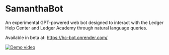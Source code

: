 # SamanthaBot

An experimental GPT-powered web bot designed to interact with the Ledger Help Center and Ledger Academy through natural language queries.

Available in beta at: https://hc-bot.onrender.com/

[![Demo video](https://img.youtube.com/vi/EnQ6NZgPhJo/0.jpg)](https://www.youtube.com/watch?v=EnQ6NZgPhJo)

